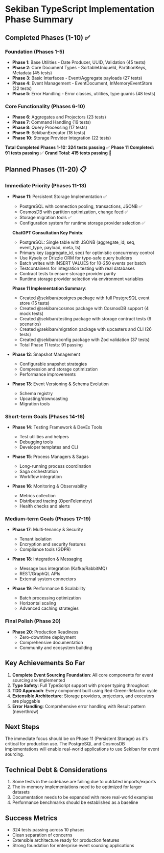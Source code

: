 # Sekiban TypeScript Implementation Phase Summary

## Completed Phases (1-10) ✅

### Foundation (Phases 1-5)
- **Phase 1**: Base Utilities - Date Producer, UUID, Validation (45 tests)
- **Phase 2**: Core Document Types - SortableUniqueId, PartitionKeys, Metadata (45 tests)
- **Phase 3**: Basic Interfaces - Event/Aggregate payloads (27 tests)
- **Phase 4**: Event Management - EventDocument, InMemoryEventStore (22 tests)
- **Phase 5**: Error Handling - Error classes, utilities, type guards (48 tests)

### Core Functionality (Phases 6-10)
- **Phase 6**: Aggregates and Projectors (23 tests)
- **Phase 7**: Command Handling (16 tests)
- **Phase 8**: Query Processing (17 tests)
- **Phase 9**: SekibanExecutor (18 tests)
- **Phase 10**: Storage Provider Integration (22 tests)

**Total Completed Phases 1-10: 324 tests passing** ✅
**Phase 11 Completed: 91 tests passing** ✅
**Grand Total: 415 tests passing** 🎉

## Planned Phases (11-20) 📋

### Immediate Priority (Phases 11-13)
- **Phase 11**: Persistent Storage Implementation ✅
  - PostgreSQL with connection pooling, transactions, JSONB ✅
  - CosmosDB with partition optimization, change feed ✅
  - Storage migration tools ✅
  - Configuration system for runtime storage provider selection ✅
  
  **ChatGPT Consultation Key Points**:
  - PostgreSQL: Single table with JSONB (aggregate_id, seq, event_type, payload, meta, ts)
  - Primary key (aggregate_id, seq) for optimistic concurrency control
  - Use Kysely or Drizzle ORM for type-safe query builders
  - Batch writes with INSERT VALUES for 10-250 events per batch
  - Testcontainers for integration testing with real databases
  - Contract tests to ensure storage provider parity
  - Runtime storage provider selection via environment variables
  
  **Phase 11 Implementation Summary**:
  - Created @sekiban/postgres package with full PostgreSQL event store (15 tests)
  - Created @sekiban/cosmos package with CosmosDB support (4 mock tests)
  - Created @sekiban/testing package with storage contract tests (9 scenarios)
  - Created @sekiban/migration package with upcasters and CLI (26 tests)
  - Created @sekiban/config package with Zod validation (37 tests)
  - Total Phase 11 tests: 91 passing
  
- **Phase 12**: Snapshot Management
  - Configurable snapshot strategies
  - Compression and storage optimization
  - Performance improvements
  
- **Phase 13**: Event Versioning & Schema Evolution
  - Schema registry
  - Upcasting/downcasting
  - Migration tools

### Short-term Goals (Phases 14-16)
- **Phase 14**: Testing Framework & DevEx Tools
  - Test utilities and helpers
  - Debugging tools
  - Developer templates and CLI
  
- **Phase 15**: Process Managers & Sagas
  - Long-running process coordination
  - Saga orchestration
  - Workflow integration
  
- **Phase 16**: Monitoring & Observability
  - Metrics collection
  - Distributed tracing (OpenTelemetry)
  - Health checks and alerts

### Medium-term Goals (Phases 17-19)
- **Phase 17**: Multi-tenancy & Security
  - Tenant isolation
  - Encryption and security features
  - Compliance tools (GDPR)
  
- **Phase 18**: Integration & Messaging
  - Message bus integration (Kafka/RabbitMQ)
  - REST/GraphQL APIs
  - External system connectors
  
- **Phase 19**: Performance & Scalability
  - Batch processing optimization
  - Horizontal scaling
  - Advanced caching strategies

### Final Polish (Phase 20)
- **Phase 20**: Production Readiness
  - Zero-downtime deployment
  - Comprehensive documentation
  - Community and ecosystem building

## Key Achievements So Far

1. **Complete Event Sourcing Foundation**: All core components for event sourcing are implemented
2. **Type Safety**: Full TypeScript support with proper typing throughout
3. **TDD Approach**: Every component built using Red-Green-Refactor cycle
4. **Extensible Architecture**: Storage providers, projectors, and executors are pluggable
5. **Error Handling**: Comprehensive error handling with Result pattern (neverthrow)

## Next Steps

The immediate focus should be on Phase 11 (Persistent Storage) as it's critical for production use. The PostgreSQL and CosmosDB implementations will enable real-world applications to use Sekiban for event sourcing.

## Technical Debt & Considerations

1. Some tests in the codebase are failing due to outdated imports/exports
2. The in-memory implementations need to be optimized for larger datasets
3. Documentation needs to be expanded with more real-world examples
4. Performance benchmarks should be established as a baseline

## Success Metrics

- 324 tests passing across 10 phases
- Clean separation of concerns
- Extensible architecture ready for production features
- Strong foundation for enterprise event sourcing applications